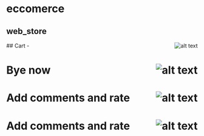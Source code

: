 # eccomerce
## web_store
<div class="container">
## Cart
 - <img src="https://media.giphy.com/media/qnf0iqSQTHzwFqTQIq/giphy.gif" alt="alt text" align="right">
</div>
<div class="container">
  <h1 align="left">Bye now
  <img src="https://media.giphy.com/media/qnf0iqSQTHzwFqTQIq/giphy.gif" alt="alt text" align="right">
  </h1>
</div>
<div class="container">
  <h1 align="left">Add comments and rate
  <img src="https://media.giphy.com/media/FMsIzuEvEnVzaXEVer/giphy.gif" alt="alt text" align="right">
  </h1>
</div>
<div class="container">
  <h1 align="left">Add comments and rate
  <img src="https://media.giphy.com/media/cYzSUX7jFpcLaD33i9/giphy.gif" alt="alt text" align="right">
  </h1>
</div>
